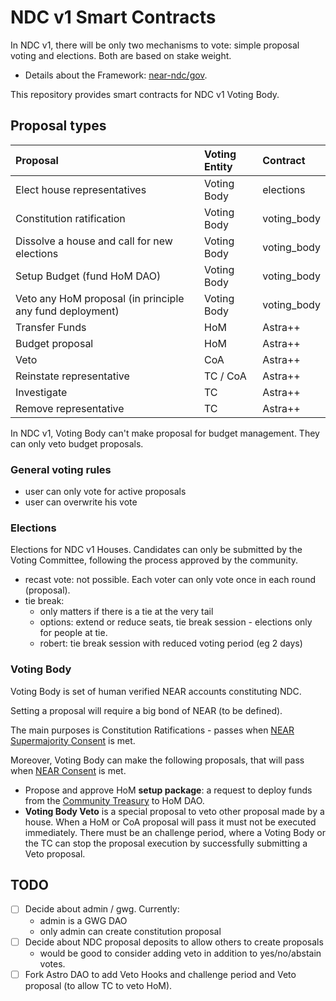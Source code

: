 # NDC v1 Smart Contracts

In NDC v1, there will be only two mechanisms to vote: simple proposal voting and elections. Both are based on stake weight.

- Details about the Framework: [near-ndc/gov](https://github.com/near-ndc/gov).

This repository provides smart contracts for NDC v1 Voting Body.

## Proposal types

| Proposal                                                 | Voting Entity | Contract    |
| :------------------------------------------------------- | :------------ | :---------- |
| Elect house representatives                              | Voting Body   | elections   |
| Constitution ratification                                | Voting Body   | voting_body |
| Dissolve a house and call for new elections              | Voting Body   | voting_body |
| Setup Budget (fund HoM DAO)                              | Voting Body   | voting_body |
| Veto any HoM proposal (in principle any fund deployment) | Voting Body   | voting_body |
| Transfer Funds                                           | HoM           | Astra++     |
| Budget proposal                                          | HoM           | Astra++     |
| Veto                                                     | CoA           | Astra++     |
| Reinstate representative                                 | TC / CoA      | Astra++     |
| Investigate                                              | TC            | Astra++     |
| Remove representative                                    | TC            | Astra++     |

In NDC v1, Voting Body can't make proposal for budget management. They can only veto budget proposals.

### General voting rules

- user can only vote for active proposals
- user can overwrite his vote

### Elections

Elections for NDC v1 Houses.
Candidates can only be submitted by the Voting Committee, following the process approved by the community.

- recast vote: not possible. Each voter can only vote once in each round (proposal).
- tie break:
  - only matters if there is a tie at the very tail
  - options: extend or reduce seats, tie break session - elections only for people at tie.
  - robert: tie break session with reduced voting period (eg 2 days)

### Voting Body

Voting Body is set of human verified NEAR accounts constituting NDC.

Setting a proposal will require a big bond of NEAR (to be defined).

The main purposes is Constitution Ratifications - passes when [NEAR Supermajority Consent](https://github.com/near-ndc/gov/blob/main/framework-v1/ratification-and-election-process.md#voting) is met.

Moreover, Voting Body can make the following proposals, that will pass when [NEAR Consent](https://github.com/near-ndc/gov/blob/main/framework-v1/ratification-and-election-process.md#voting) is met.

- Propose and approve HoM **setup package**: a request to deploy funds from the [Community Treasury](https://github.com/near-ndc/gov/blob/main/framework-v1/community-treasury.md) to HoM DAO.
- **Voting Body Veto** is a special proposal to veto other proposal made by a house. When a HoM or CoA proposal will pass it must not be executed immediately. There must be an challenge period, where a Voting Body or the TC can stop the proposal execution by successfully submitting a Veto proposal.

## TODO

- [ ] Decide about admin / gwg. Currently:
  - admin is a GWG DAO
  - only admin can create constitution proposal
- [ ] Decide about NDC proposal deposits to allow others to create proposals
  - would be good to consider adding veto in addition to yes/no/abstain votes.
- [ ] Fork Astro DAO to add Veto Hooks and challenge period and Veto proposal (to allow TC to veto HoM).
